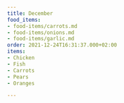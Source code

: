 ```yaml
---
title: December
food_items:
- food-items/carrots.md
- food-items/onions.md
- food-items/garlic.md
order: 2021-12-24T16:31:37.000+02:00
items:
- Chicken
- Fish
- Carrots
- Pears
- Oranges

---
```

